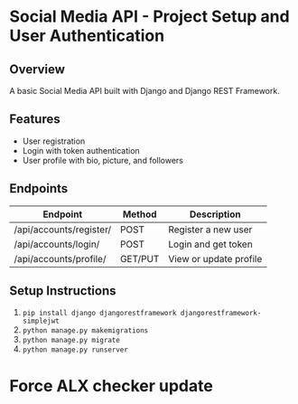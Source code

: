 # Social Media API - Project Setup and User Authentication

## Overview
A basic Social Media API built with Django and Django REST Framework.

## Features
- User registration
- Login with token authentication
- User profile with bio, picture, and followers

## Endpoints
| Endpoint | Method | Description |
|-----------|--------|-------------|
| /api/accounts/register/ | POST | Register a new user |
| /api/accounts/login/ | POST | Login and get token |
| /api/accounts/profile/ | GET/PUT | View or update profile |

## Setup Instructions
1. `pip install django djangorestframework djangorestframework-simplejwt`
2. `python manage.py makemigrations`
3. `python manage.py migrate`
4. `python manage.py runserver`

# Force ALX checker update

